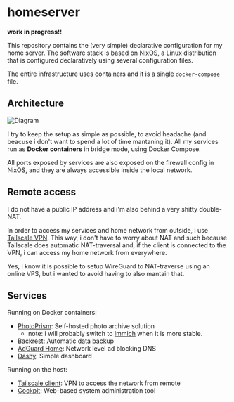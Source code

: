 # homeserver

**work in progress!!**

This repository contains the (very simple) declarative configuration for my home server. The software stack is based on [NixOS](https://nixos.org/),
a Linux distribution that is configured declaratively using several configuration files.

The entire infrastructure uses containers and it is a single `docker-compose` file.

## Architecture

![Diagram](https://github.com/user-attachments/assets/3e03119c-e651-41d3-ae21-92e6a10c9cc5)

I try to keep the setup as simple as possible, to avoid headache (and beacuse i don't want to spend a lot of time mantaning it).
All my services run as **Docker containers** in bridge mode, using Docker Compose.

All ports exposed by services are also exposed on the firewall config in NixOS, and they are always accessible inside the local network.

## Remote access

I do not have a public IP address and i'm also behind a very shitty double-NAT.

In order to access my services and home network from outside, i use [Tailscale VPN](https://tailscale.com/). This way, i don't have to worry about NAT and such because Tailscale
does automatic NAT-traversal and, if the client is connected to the VPN, i can access my home network from everywhere.

Yes, i know it is possible to setup WireGuard to NAT-traverse using an online VPS, but i wanted to avoid having to also mantain that.

## Services

Running on Docker containers:

- [PhotoPrism](https://www.photoprism.app/): Self-hosted photo archive solution
  - note: i will probably switch to [Immich](https://immich.app/) when it is more stable.
- [Backrest](https://github.com/garethgeorge/backrest): Automatic data backup
- [AdGuard Home](https://github.com/AdguardTeam/AdGuardHome): Network level ad blocking DNS
- [Dashy](https://dashy.to/): Simple dashboard

Running on the host:

- [Tailscale client](https://tailscale.com): VPN to access the network from remote
- [Cockpit](https://cockpit-project.org/): Web-based system administration tool
